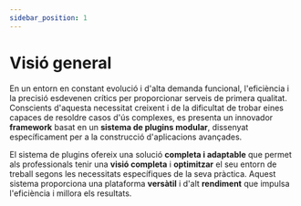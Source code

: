 ```yaml
---
sidebar_position: 1
---
```


# Visió general

En un entorn en constant evolució i d'alta demanda funcional, l'eficiència i la precisió esdevenen crítics per proporcionar serveis de primera qualitat. Conscients d'aquesta necessitat creixent i de la dificultat de trobar eines capaces de resoldre casos d'ús complexes, es presenta un innovador **framework** basat en un **sistema de plugins modular**, dissenyat específicament per a la construcció d'aplicacions avançades.

  

El sistema de plugins ofereix una solució **completa i adaptable** que permet als professionals tenir una **visió completa** i **optimitzar** el seu entorn de treball segons les necessitats específiques de la seva pràctica. Aquest sistema proporciona una plataforma **versàtil** i d'alt **rendiment** que impulsa l'eficiència i millora els resultats.
